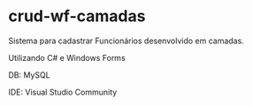 # crud-wf-camadas

Sistema para cadastrar Funcionários desenvolvido em camadas.

Utilizando C# e Windows Forms

DB: MySQL

IDE: Visual Studio Community

